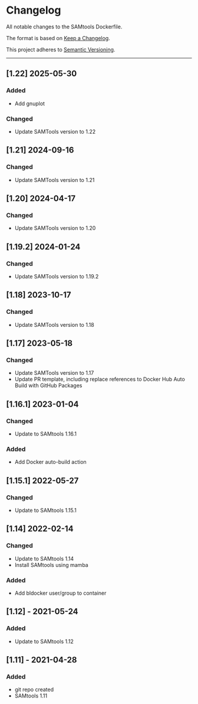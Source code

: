 # Changelog
All notable changes to the SAMtools Dockerfile.

The format is based on [Keep a Changelog](https://keepachangelog.com/en/1.0.0/).

This project adheres to [Semantic Versioning](https://semver.org/spec/v2.0.0.html).

---
## [1.22] 2025-05-30
### Added
- Add gnuplot

### Changed
- Update SAMTools version to 1.22

## [1.21] 2024-09-16
### Changed
- Update SAMTools version to 1.21

## [1.20] 2024-04-17
### Changed
- Update SAMTools version to 1.20

## [1.19.2] 2024-01-24
### Changed
- Update SAMTools version to 1.19.2

## [1.18] 2023-10-17
### Changed
- Update SAMTools version to 1.18

## [1.17] 2023-05-18
### Changed
- Update SAMTools version to 1.17
- Update PR template, including replace references to Docker Hub Auto Build with GitHub Packages

## [1.16.1] 2023-01-04
### Changed
- Update to SAMtools 1.16.1
### Added
- Add Docker auto-build action

## [1.15.1] 2022-05-27
### Changed
- Update to SAMtools 1.15.1

## [1.14] 2022-02-14
### Changed
- Update to SAMtools 1.14
- Install SAMtools using mamba
### Added
- Add bldocker user/group to container

## [1.12] - 2021-05-24
### Added
- Update to SAMtools 1.12

## [1.11] - 2021-04-28
### Added
- git repo created
- SAMtools 1.11
